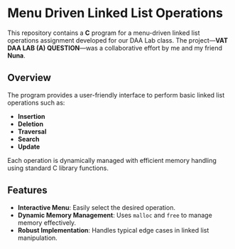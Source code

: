 # Menu Driven Linked List Operations

This repository contains a **C** program for a menu-driven linked list operations assignment developed for our DAA Lab class. The project—**VAT DAA LAB (A) QUESTION**—was a collaborative effort by me and my friend **Nuna**.

## Overview

The program provides a user-friendly interface to perform basic linked list operations such as:
- **Insertion**
- **Deletion**
- **Traversal**
- **Search**
- **Update**

Each operation is dynamically managed with efficient memory handling using standard C library functions.

## Features

- **Interactive Menu**: Easily select the desired operation.
- **Dynamic Memory Management**: Uses `malloc` and `free` to manage memory effectively.
- **Robust Implementation**: Handles typical edge cases in linked list manipulation.

